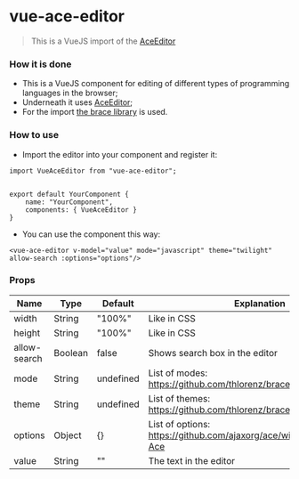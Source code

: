 # vue-ace-editor
> This is a VueJS import of the [AceEditor](https://ace.c9.io/)

### How it is done
 * This is a VueJS component for editing of different types of programming languages in the browser;
 * Underneath it uses [AceEditor](https://ace.c9.io/);
 * For the import [the brace library](https://github.com/thlorenz/brace) is used.

### How to use
 * Import the editor into your component and register it:
~~~~
import VueAceEditor from "vue-ace-editor";


export default YourComponent {
    name: "YourComponent",
    components: { VueAceEditor }
}
~~~~
 * You can use the component this way: 
 ~~~~
<vue-ace-editor v-model="value" mode="javascript" theme="twilight" allow-search :options="options"/>
~~~~

### Props
| Name         | Type    | Default   | Explanation                                                          |
|--------------|---------|-----------|----------------------------------------------------------------------|
| width        | String  | "100%"    | Like in CSS                                                          |
| height       | String  | "100%"    | Like in CSS                                                          |
| allow-search | Boolean | false     | Shows search box in the editor                                       |
| mode         | String  | undefined | List of modes: https://github.com/thlorenz/brace/tree/master/mode    |
| theme        | String  | undefined | List of themes: https://github.com/thlorenz/brace/tree/master/theme  |
| options      | Object  | {}        | List of options: https://github.com/ajaxorg/ace/wiki/Configuring-Ace |
| value        | String  | ""        | The text in the editor                                               |
